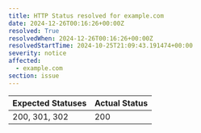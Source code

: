 ```yaml
---
title: HTTP Status resolved for example.com
date: 2024-12-26T00:16:26+00:00Z
resolved: True
resolvedWhen: 2024-12-26T00:16:26+00:00Z
resolvedStartTime: 2024-10-25T21:09:43.191474+00:00
severity: notice
affected:
  - example.com
section: issue
---
```


| Expected Statuses | Actual Status  |
|-------------------|----------------|
| 200, 301, 302 | 200 |
